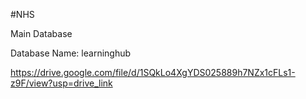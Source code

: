 #NHS

Main Database

Database Name: learninghub

https://drive.google.com/file/d/1SQkLo4XgYDS025889h7NZx1cFLs1-z9F/view?usp=drive_link
